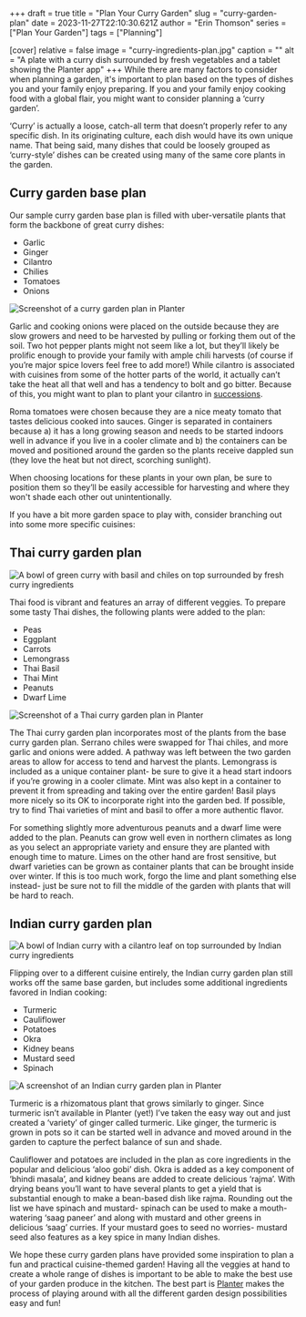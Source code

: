 +++
draft = true
title = "Plan Your Curry Garden"
slug = "curry-garden-plan"
date = 2023-11-27T22:10:30.621Z
author = "Erin Thomson"
series = ["Plan Your Garden"]
tags = ["Planning"]

[cover]
relative = false
image = "curry-ingredients-plan.jpg"
caption = ""
alt = "A plate with a curry dish surrounded by fresh vegetables and a tablet showing the Planter app"
+++
While there are many factors to consider when planning a garden, it's important to plan based on the types of dishes you and your family enjoy preparing. If you and your family enjoy cooking food with a global flair, you might want to consider planning a ‘curry garden’.

‘Curry’ is actually a loose, catch-all term that doesn’t properly refer to any specific dish. In its originating culture, each dish would have its own unique name. That being said, many dishes that could be loosely grouped as ‘curry-style’ dishes can be created using many of the same core plants in the garden. <Add intro to plans>

## Curry garden base plan

Our sample curry garden base plan is filled with uber-versatile plants that form the backbone of great curry dishes:

* Garlic
* Ginger
* Cilantro
* Chilies
* Tomatoes
* Onions

![Screenshot of a curry garden plan in Planter](curry-garden.jpg)

Garlic and cooking onions were placed on the outside because they are slow growers and need to be harvested by pulling or forking them out of the soil. Two hot pepper plants might not seem like a lot, but they’ll likely be prolific enough to provide your family with ample chili harvests (of course if you’re major spice lovers feel free to add more!) While cilantro is associated with cuisines from some of the hotter parts of the world, it actually can’t take the heat all that well and has a tendency to bolt and go bitter. Because of this, you might want to plan to plant your cilantro in [successions](https://blog.planter.garden/posts/succession-planting-for-nonstop-harvests/).

Roma tomatoes were chosen because they are a nice meaty tomato that tastes delicious cooked into sauces. Ginger is separated in containers because a) it has a long growing season and needs to be started indoors well in advance if you live in a cooler climate and b) the containers can be moved and positioned around the garden so the plants receive dappled sun (they love the heat but not direct, scorching sunlight).

When choosing locations for these plants in your own plan, be sure to position them so they’ll be easily accessible for harvesting and where they won't shade each other out unintentionally. 

If you have a bit more garden space to play with, consider branching out into some more specific cuisines:

## Thai curry garden plan

![A bowl of green curry with basil and chiles on top surrounded by fresh curry ingredients](green-curry.jpg)

Thai food is vibrant and features an array of different veggies. To prepare some tasty Thai dishes, the following plants were added to the plan:

* Peas
* Eggplant
* Carrots
* Lemongrass
* Thai Basil
* Thai Mint
* Peanuts
* Dwarf Lime

![Screenshot of a Thai curry garden plan in Planter](thai-curry-garden.jpg)

The Thai curry garden plan incorporates most of the plants from the base curry garden plan. Serrano chiles were swapped for Thai chiles, and more garlic and onions were added. A pathway was left between the two garden areas to allow for access to tend and harvest the plants. Lemongrass is included as a unique container plant- be sure to give it a head start indoors if you’re growing in a cooler climate. Mint was also kept in a container to prevent it from spreading and taking over the entire garden! Basil plays more nicely so its OK to incorporate right into the garden bed. If possible, try to find Thai varieties of mint and basil to offer a more authentic flavor. 

For something slightly more adventurous peanuts and a dwarf lime were added to the plan. Peanuts can grow well even in northern climates as long as you select an appropriate variety and ensure they are planted with enough time to mature. Limes on the other hand are frost sensitive, but dwarf varieties can be grown as container plants that can be brought inside over winter. If this is too much work, forgo the lime and plant something else instead- just be sure not to fill the middle of the garden with plants that will be hard to reach.

## Indian curry garden plan

![A bowl of Indian curry with a cilantro leaf on top surrounded by Indian curry ingredients](indian-curry.jpg)

Flipping over to a different cuisine entirely, the Indian curry garden plan still works off the same base garden, but includes some additional ingredients favored in Indian cooking:

* Turmeric
* Cauliflower
* Potatoes
* Okra
* Kidney beans
* Mustard seed
* Spinach

![A screenshot of an Indian curry garden plan in Planter](indian-curry-garden.jpg)

Turmeric is a rhizomatous plant that grows similarly to ginger. Since turmeric isn’t available in Planter (yet!) I’ve taken the easy way out and just created a ‘variety’ of ginger called turmeric. Like ginger, the turmeric is grown in pots so it can be started well in advance and moved around in the garden to capture the perfect balance of sun and shade.

Cauliflower and potatoes are included in the plan as core ingredients in the popular and delicious ‘aloo gobi’ dish. Okra is added as a key component of ‘bhindi masala’, and kidney beans are added to create delicious ‘rajma’. With drying beans you’ll want to have several plants to get a yield that is substantial enough to make a bean-based dish like rajma. Rounding out the list we have spinach and mustard- spinach can be used to make a mouth-watering ‘saag paneer’ and along with mustard and other greens in delicious ‘saag’ curries. If your mustard goes to seed no worries- mustard seed also features as a key spice in many Indian dishes.

We hope these curry garden plans have provided some inspiration to plan a fun and practical cuisine-themed garden! Having all the veggies at hand to create a whole range of dishes is important to be able to make the best use of your garden produce in the kitchen. The best part is [Planter](https://planter.garden/gardens) makes the process of playing around with all the different garden design possibilities easy and fun!